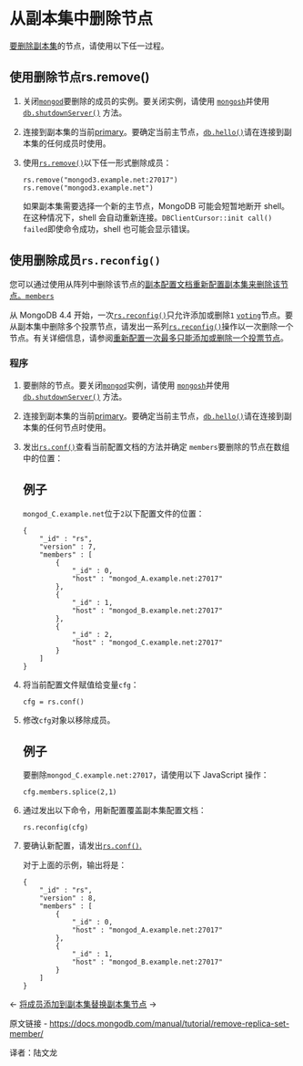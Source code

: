 # 从副本集中删除节点

[要删除副本集](https://www.mongodb.com/docs/manual/reference/glossary/#std-term-replica-set)的节点，请使用以下任一过程。

## 使用删除节点rs.remove()

1. 关闭[`mongod`](https://www.mongodb.com/docs/manual/reference/program/mongod/#mongodb-binary-bin.mongod)要删除的成员的实例。要关闭实例，请使用 [`mongosh`](https://www.mongodb.com/docs/mongodb-shell/#mongodb-binary-bin.mongosh)并使用[`db.shutdownServer()`](https://www.mongodb.com/docs/manual/reference/method/db.shutdownServer/#mongodb-method-db.shutdownServer) 方法。

2. 连接到副本集的当前[primary](https://www.mongodb.com/docs/manual/reference/glossary/#std-term-primary)。要确定当前主节点，[`db.hello()`](https://www.mongodb.com/docs/manual/reference/method/db.hello/#mongodb-method-db.hello)请在连接到副本集的任何成员时使用。

3. 使用[`rs.remove()`](https://www.mongodb.com/docs/manual/reference/method/rs.remove/#mongodb-method-rs.remove)以下任一形式删除成员：

   ```
   rs.remove("mongod3.example.net:27017")
   rs.remove("mongod3.example.net")
   ```

   

   如果副本集需要选择一个新的主节点，MongoDB 可能会短暂地断开 shell。在这种情况下，shell 会自动重新连接。`DBClientCursor::init call() failed`即使命令成功，shell 也可能会显示错误。



## 使用删除成员`rs.reconfig()`

您可以通过使用从阵列中删除该节点的[副本配置文档重新配置副本集来删除该节点。](https://www.mongodb.com/docs/manual/reference/replica-configuration/)[`members`](https://www.mongodb.com/docs/manual/reference/replica-configuration/#mongodb-rsconf-rsconf.members)

从 MongoDB 4.4 开始，一次[`rs.reconfig()`](https://www.mongodb.com/docs/manual/reference/method/rs.reconfig/#mongodb-method-rs.reconfig)只允许添加或删除`1` [`voting`](https://www.mongodb.com/docs/manual/reference/replica-configuration/#mongodb-rsconf-rsconf.members-n-.votes)节点。要从副本集中删除多个投票节点，请发出一系列[`rs.reconfig()`](https://www.mongodb.com/docs/manual/reference/method/rs.reconfig/#mongodb-method-rs.reconfig)操作以一次删除一个节点。有关详细信息，请参阅[重新配置一次最多只能添加或删除一个投票节点](https://www.mongodb.com/docs/manual/reference/command/replSetReconfig/#std-label-replSetReconfig-cmd-single-node)。

### 程序

1. 要删除的节点。要关闭[`mongod`](https://www.mongodb.com/docs/manual/reference/program/mongod/#mongodb-binary-bin.mongod)实例，请使用 [`mongosh`](https://www.mongodb.com/docs/mongodb-shell/#mongodb-binary-bin.mongosh)并使用[`db.shutdownServer()`](https://www.mongodb.com/docs/manual/reference/method/db.shutdownServer/#mongodb-method-db.shutdownServer) 方法。

2. 连接到副本集的当前[primary](https://www.mongodb.com/docs/manual/reference/glossary/#std-term-primary)。要确定当前主节点，[`db.hello()`](https://www.mongodb.com/docs/manual/reference/method/db.hello/#mongodb-method-db.hello)请在连接到副本集的任何节点时使用。

3. 发出[`rs.conf()`](https://www.mongodb.com/docs/manual/reference/method/rs.conf/#mongodb-method-rs.conf)查看当前配置文档的方法并确定 `members`要删除的节点在数组中的位置：

   

   ## 例子

   `mongod_C.example.net`位于`2`以下配置文件的位置：

   ```
   {
       "_id" : "rs",
       "version" : 7,
       "members" : [
           {
               "_id" : 0,
               "host" : "mongod_A.example.net:27017"
           },
           {
               "_id" : 1,
               "host" : "mongod_B.example.net:27017"
           },
           {
               "_id" : 2,
               "host" : "mongod_C.example.net:27017"
           }
       ]
   }
   ```

   

4. 将当前配置文件赋值给变量`cfg`：

   ```
   cfg = rs.conf()
   ```

   

5. 修改`cfg`对象以移除成员。

   

   ## 例子

   要删除`mongod_C.example.net:27017`，请使用以下 JavaScript 操作：

   ```
   cfg.members.splice(2,1)
   ```

   

6. 通过发出以下命令，用新配置覆盖副本集配置文档：

   ```
   rs.reconfig(cfg)
   ```

   

7. 要确认新配置，请发出[`rs.conf()`.](https://www.mongodb.com/docs/manual/reference/method/rs.conf/#mongodb-method-rs.conf)

   对于上面的示例，输出将是：

   ```
   {
       "_id" : "rs",
       "version" : 8,
       "members" : [
           {
               "_id" : 0,
               "host" : "mongod_A.example.net:27017"
           },
           {
               "_id" : 1,
               "host" : "mongod_B.example.net:27017"
           }
       ]
   }
   ```

   

←  [将成员添加到副本集](https://www.mongodb.com/docs/manual/tutorial/expand-replica-set/)[替换副本集节点](https://www.mongodb.com/docs/manual/tutorial/replace-replica-set-member/) →

原文链接 - https://docs.mongodb.com/manual/tutorial/remove-replica-set-member/

译者：陆文龙

